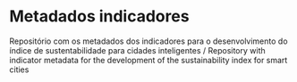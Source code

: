 # Metadados indicadores
 Repositório com os metadados dos indicadores para o desenvolvimento do índice de sustentabilidade para cidades inteligentes / Repository with indicator metadata for the development of the sustainability index for smart cities

